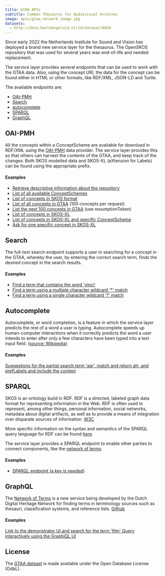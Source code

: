 ```yaml
---
title: GTAA APIs
subtitle: Common Thesaurus for Audiovisual Archives
image: apis/gtaa_network_image.jpg
datasets:
  - http://data.beeldengeluid.nl/id/dataset/0010
---
```


Since early 2022 the Netherlands Institute for Sound and Vision has deployed a brand new service layer for the thesaurus. The OpenSKOS repository that was used for several years was end-of-life and needed replacement.

The service layer provides several endpoints that can be used to work with the GTAA data. Also, using the concept URI, the data for the concept can be found either in HTML or other formats, like RDF/XML, JSON-LD and Turtle.

The available endpoints are:

- [OAI-PMH](/apis/gtaa#oai-pmh)
- [Search](/apis/gtaa#search)
- [autocomplete](/apis/gtaa#autocomplete)
- [SPARQL](/apis/gtaa#sparql)
- [GraphQL](/apis/gtaa#graphql)

## OAI-PMH

All the concepts within a ConceptScheme are available for download in RDF/XML using the [OAI-PMH](https://www.openarchives.org/pmh/) data provider. The service layer provides this so that others can harvest the contents of the GTAA, and keep track of the changes. Both SKOS modelled data and SKOS-XL (eXtension for Labels) can be found using the appropriate prefix.

#### Examples

- [Retrieve descriptive information about the repository](https://gtaa.apis.beeldengeluid.nl/oai-pmh?verb=Identify)
- [List of all available ConceptSchemes](https://gtaa.apis.beeldengeluid.nl/oai-pmh?verb=ListSets)
- [List of concepts in SKOS format](https://gtaa.apis.beeldengeluid.nl/oai-pmh?verb=ListRecords&metadataPrefix=oai_rdf)
- [List of all concepts in GTAA](https://gtaa.apis.beeldengeluid.nl/oai-pmh?verb=ListRecords&metadataPrefix=oai_rdf&set=beng:gtaa) (100 concepts per request)
- [List the next 100 concepts in GTAA](https://gtaa.apis.beeldengeluid.nl/oai-pmh?verb=ListRecords&metadataPrefix=oai_rdf&resumptionToken=!!beng:gtaa!oai_rdf!430816!1643020890483!430916) (use resumptionToken)
- [List of concepts in SKOS-XL](https://gtaa.apis.beeldengeluid.nl/oai-pmh?verb=ListRecords&metadataPrefix=oai_rdf)
- [List of concepts in SKOS-XL and specific ConceptScheme](https://gtaa.apis.beeldengeluid.nl/oai-pmh?verb=ListRecords&metadataPrefix=oai_rdf_xl&set=beng:gtaa:Onderwerpen)
- [Ask for one specific concept in SKOS-XL](https://gtaa.apis.beeldengeluid.nl/oai-pmh?verb=GetRecord&metadataPrefix=oai_rdf_xl&identifier=oai:gtaa.apis.beeldengeluid.nl:123456)

## Search

The full-text search endpoint supports a user in searching for a concept in the GTAA, whereby the user, by entering the correct search term, finds the desired concept in the search results.

#### Examples

- [Find a term that contains the word 'vinci'](https://gtaa.apis.beeldengeluid.nl/search?q=vinci)
- [Find a term using a multiple character wildcard '\*' match](https://gtaa.apis.beeldengeluid.nl/search?q=vinc*)
- [Find a term using a single character wildcard '?' match](https://gtaa.apis.beeldengeluid.nl/search?q=vin?i)

## Autocomplete

Autocomplete, or word completion, is a feature in which the service layer predicts the rest of a word a user is typing. Autocomplete speeds up human-computer interactions when it correctly predicts the word a user intends to enter after only a few characters have been typed into a text input field. [(source: Wikipedia)](https://en.wikipedia.org/wiki/Autocomplete)

#### Examples

[Suggestions for the partial search term 'aar', match and return alt- and prefLabels and include the context](https://gtaa.apis.beeldengeluid.nl/autocomplete?text=aar&collection=gtaa&tenant=beng&matchMode=MATCHMODE_PREFIXLABEL&searchLabel=prefLabel&searchLabel=altLabel&returnLabel=altLabel&returnLabel=prefLabel&includeContext=True)

## SPARQL

SKOS is an ontology build in RDF. RDF is a directed, labeled graph data format for representing information in the Web. RDF is often used to represent, among other things, personal information, social networks, metadata about digital artifacts, as well as to provide a means of integration over disparate sources of information. [W3C](https://www.w3.org/TR/rdf-sparql-query/#introduction)

More specific information on the syntax and semantics of the SPARQL query language for RDF can be found [here](https://www.w3.org/TR/rdf-sparql-query/).

The service layer provides a SPARQL endpoint to enable other parties to connect components, like the [network of terms](https://termennetwerk.netwerkdigitaalerfgoed.nl/faq#what-is)

#### Examples

- [SPARQL endpoint (a key is needed)](https://gtaa.apis.beeldengeluid.nl/sparql)

## GraphQL
The [Network of Terms](https://termennetwerk.netwerkdigitaalerfgoed.nl/faq) is a new service being developed by the Dutch Digital Heritage Network for finding terms in terminology sources such as thesauri, classification systems, and reference lists. [Github](https://github.com/netwerk-digitaal-erfgoed/network-of-terms-api)


#### Examples
[Link to the demonstrator UI and search for the term 'film' ](https://termennetwerk.netwerkdigitaalerfgoed.nl/?q=film&datasets=https://data.netwerkdigitaalerfgoed.nl/beeldengeluid/gtaa-genres/sparql,https://data.netwerkdigitaalerfgoed.nl/beeldengeluid/gtaa-geografischenamen/sparql,https://data.netwerkdigitaalerfgoed.nl/beeldengeluid/gtaa-onderwerpen/sparql)
[Query interactively using the GraphiQL UI](https://termennetwerk-api.netwerkdigitaalerfgoed.nl/graphiql)

## License

The [GTAA dataset](datasets/common-thesaurus-for-audiovisual-archives) is made available under the Open Database License (OdbL).
